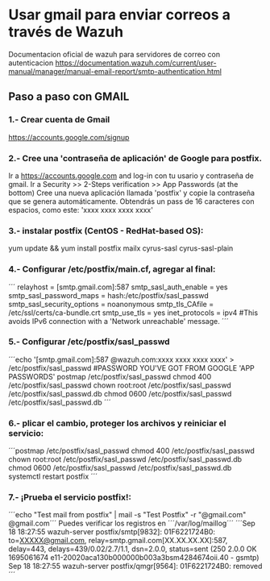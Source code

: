 # Usar gmail para enviar correos a través de Wazuh
Documentacion oficial de wazuh para servidores de correo con autenticacion https://documentation.wazuh.com/current/user-manual/manager/manual-email-report/smtp-authentication.html

## Paso a paso con GMAIL

### 1.- Crear cuenta de Gmail

https://accounts.google.com/signup 

### 2.- Cree una 'contraseña de aplicación' de Google para postfix.

Ir a https://accounts.google.com and log-in con tu usario y contraseña de gmail.
Ir a Security >> 2-Steps verification >> App Passwords (at the bottom)
Cree una nueva aplicación llamada 'postfix' y copie la contraseña que se genera automáticamente.
Obtendrás un pass de 16 caracteres con espacios, como este: 'xxxx xxxx xxxx xxxx'

### 3.- instalar postfix (CentOS - RedHat-based OS):
yum update && yum install postfix mailx cyrus-sasl cyrus-sasl-plain

### 4.- Configurar /etc/postfix/main.cf, agregar al final:
´´´
relayhost = [smtp.gmail.com]:587
smtp_sasl_auth_enable = yes
smtp_sasl_password_maps = hash:/etc/postfix/sasl_passwd
smtp_sasl_security_options = noanonymous
smtp_tls_CAfile = /etc/ssl/certs/ca-bundle.crt
smtp_use_tls = yes
inet_protocols = ipv4 #This avoids IPv6 connection with a 'Network unreachable' message.
´´´
### 5.- Configurar /etc/postfix/sasl_passwd
´´´echo '[smtp.gmail.com]:587 <USER>@wazuh.com:xxxx xxxx xxxx xxxx' > /etc/postfix/sasl_passwd #PASSWORD YOU'VE GOT FROM GOOGLE 'APP PASSWORDS'
postmap /etc/postfix/sasl_passwd
chmod 400 /etc/postfix/sasl_passwd
chown root:root /etc/postfix/sasl_passwd /etc/postfix/sasl_passwd.db
chmod 0600 /etc/postfix/sasl_passwd /etc/postfix/sasl_passwd.db
´´´
### 6.- plicar el cambio, proteger los archivos y reiniciar el servicio:
´´´postmap /etc/postfix/sasl_passwd
chmod 400 /etc/postfix/sasl_passwd
chown root:root /etc/postfix/sasl_passwd /etc/postfix/sasl_passwd.db
chmod 0600 /etc/postfix/sasl_passwd /etc/postfix/sasl_passwd.db
systemctl restart postfix
´´´
### 7.- ¡Prueba el servicio postfix!:
´´´echo "Test mail from postfix" | mail -s "Test Postfix" -r "<USER>@gmail.com" <USER>@gmail.com´´´
Puedes verificar los registros en  ´´´/var/log/maillog´´´
´´´Sep 18 18:27:55 wazuh-server postfix/smtp[9832]: 01F6221724B0: to=<XXXXX@gmail.com>, relay=smtp.gmail.com[XX.XX.XX.XX]:587, delay=443, delays=439/0.02/2.7/1.1, dsn=2.0.0, status=sent (250 2.0.0 OK  1695061674 e11-20020aca130b000000b003a3bsm4284674oii.40 - gsmtp)
Sep 18 18:27:55 wazuh-server postfix/qmgr[9564]: 01F6221724B0: removed´´´
